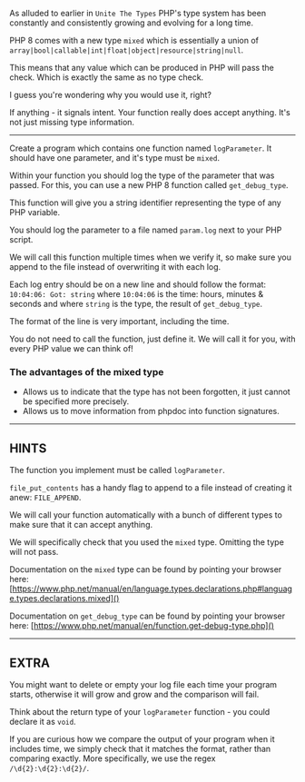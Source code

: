 As alluded to earlier in `Unite The Types` PHP's type system has been constantly and consistently growing and evolving for a long time.

PHP 8 comes with a new type `mixed` which is essentially a union of `array|bool|callable|int|float|object|resource|string|null`. 

This means that any value which can be produced in PHP will pass the check. Which is exactly the same as no type check.

I guess you're wondering why you would use it, right?

If anything - it signals intent. Your function really does accept anything. It's not just missing type information.

----------------------------------------------------------------------
Create a program which contains one function named `logParameter`. It should have one parameter, and it's type must be `mixed`.

Within your function you should log the type of the parameter that was passed. For this, you can use a new PHP 8 function called `get_debug_type`.

This function will give you a string identifier representing the type of any PHP variable.

You should log the parameter to a file named `param.log` next to your PHP script.

We will call this function multiple times when we verify it, so make sure you append to the file instead of overwriting it with each log.

Each log entry should be on a new line and should follow the format: `10:04:06: Got: string` where `10:04:06` is the time: hours, minutes & seconds and where `string` is the type, the result of `get_debug_type`.

The format of the line is very important, including the time.

You do not need to call the function, just define it. We will call it for you, with every PHP value we can think of!

### The advantages of the mixed type

* Allows us to indicate that the type has not been forgotten, it just cannot be specified more precisely.
* Allows us to move information from phpdoc into function signatures.
----------------------------------------------------------------------
## HINTS

The function you implement must be called `logParameter`.

`file_put_contents` has a handy flag to append to a file instead of creating it anew: `FILE_APPEND`.

We will call your function automatically with a bunch of different types to make sure that it can accept anything.

We will specifically check that you used the `mixed` type. Omitting the type will not pass.

Documentation on the `mixed` type can be found by pointing your browser here:
[https://www.php.net/manual/en/language.types.declarations.php#language.types.declarations.mixed]()

Documentation on `get_debug_type` can be found by pointing your browser here:
[https://www.php.net/manual/en/function.get-debug-type.php]()

----------------------------------------------------------------------
## EXTRA

You might want to delete or empty your log file each time your program starts, otherwise it will grow and grow and the comparison will fail.

Think about the return type of your `logParameter` function - you could declare it as `void`.

If you are curious how we compare the output of your program when it includes time, we simply check that it matches the format, rather than comparing exactly. More specifically, we use the regex `/\d{2}:\d{2}:\d{2}/`.
